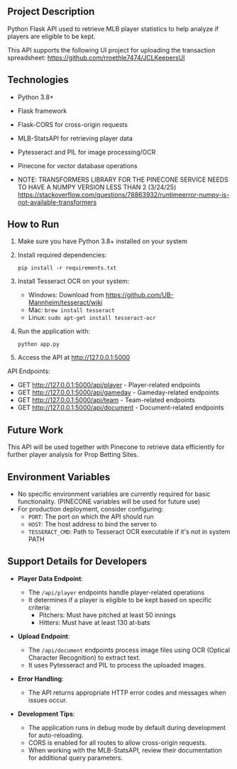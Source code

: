 ## Project Description
Python Flask API used to retrieve MLB player statistics to help analyze if players are eligible to be kept.

This API supports the following UI project for uploading the transaction spreadsheet: https://github.com/rroethle7474/JCLKeepersUI

## Technologies
- Python 3.8+
- Flask framework
- Flask-CORS for cross-origin requests
- MLB-StatsAPI for retrieving player data
- Pytesseract and PIL for image processing/OCR
- Pinecone for vector database operations

 - NOTE: TRANSFORMERS LIBRARY FOR THE PINECONE SERVICE NEEDS TO HAVE A NUMPY VERSION LESS THAN 2 (3/24/25)
 https://stackoverflow.com/questions/78863932/runtimeerror-numpy-is-not-available-transformers

## How to Run
1. Make sure you have Python 3.8+ installed on your system
2. Install required dependencies:
   ```
   pip install -r requirements.txt
   ```
3. Install Tesseract OCR on your system:
   - Windows: Download from https://github.com/UB-Mannheim/tesseract/wiki
   - Mac: `brew install tesseract`
   - Linux: `sudo apt-get install tesseract-ocr`

4. Run the application with:
   ```
   python app.py
   ```
5. Access the API at http://127.0.0.1:5000

API Endpoints:
- GET http://127.0.0.1:5000/api/player - Player-related endpoints
- GET http://127.0.0.1:5000/api/gameday - Gameday-related endpoints
- GET http://127.0.0.1:5000/api/team - Team-related endpoints
- GET http://127.0.0.1:5000/api/document - Document-related endpoints

## Future Work
This API will be used together with Pinecone to retrieve data efficiently for further player analysis for Prop Betting Sites.

## Environment Variables
- No specific environment variables are currently required for basic functionality. (PINECONE variables will be used for future use)
- For production deployment, consider configuring:
  - `PORT`: The port on which the API should run
  - `HOST`: The host address to bind the server to
  - `TESSERACT_CMD`: Path to Tesseract OCR executable if it's not in system PATH

## Support Details for Developers
- **Player Data Endpoint**: 
  - The `/api/player` endpoints handle player-related operations
  - It determines if a player is eligible to be kept based on specific criteria:
    - Pitchers: Must have pitched at least 50 innings
    - Hitters: Must have at least 130 at-bats
  
- **Upload Endpoint**:
  - The `/api/document` endpoints process image files using OCR (Optical Character Recognition) to extract text.
  - It uses Pytesseract and PIL to process the uploaded images.
  
- **Error Handling**:
  - The API returns appropriate HTTP error codes and messages when issues occur.
  
- **Development Tips**:
  - The application runs in debug mode by default during development for auto-reloading.
  - CORS is enabled for all routes to allow cross-origin requests.
  - When working with the MLB-StatsAPI, review their documentation for additional query parameters.

